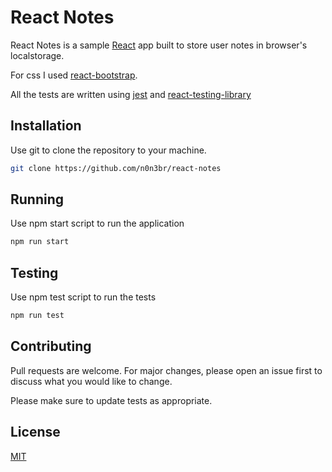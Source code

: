 # React Notes

React Notes is a sample [React](https://reactjs.org/) app built to store user notes in browser's localstorage.

For css I used [react-bootstrap](https://react-bootstrap.github.io/). 

All the tests are written using [jest](https://jestjs.io/) and [react-testing-library](https://testing-library.com/docs/react-testing-library/intro)

## Installation

Use git to clone the repository to your machine.

```bash
git clone https://github.com/n0n3br/react-notes
```

## Running

Use npm start script to run the application

```bash
npm run start
```

## Testing

Use npm test script to run the tests

```bash
npm run test
```



## Contributing
Pull requests are welcome. For major changes, please open an issue first to discuss what you would like to change.

Please make sure to update tests as appropriate.

## License
[MIT](https://choosealicense.com/licenses/mit/)
